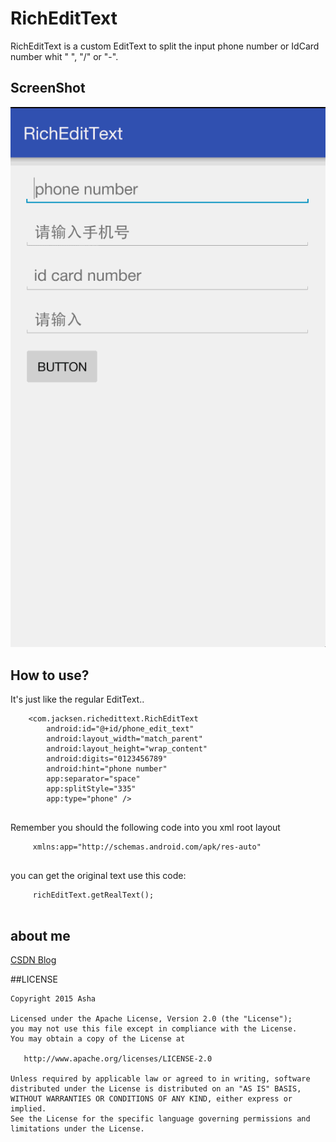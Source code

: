 # RichEditText

RichEditText is a custom EditText to split the input phone number or IdCard number whit " ", "/" or "-".

## ScreenShot

![screenshot](https://github.com/crazy1235/RichEditText/blob/master/screenshot/screenshot.gif)

    
## How to use?


It's just like the regular EditText..    
    
    
```
    <com.jacksen.richedittext.RichEditText
        android:id="@+id/phone_edit_text"
        android:layout_width="match_parent"
        android:layout_height="wrap_content"
        android:digits="0123456789"
        android:hint="phone number"
        app:separator="space"
        app:splitStyle="335"
        app:type="phone" />
       
```

Remember you should the following code into you xml root layout 
     
```
     xmlns:app="http://schemas.android.com/apk/res-auto"
     
```


you can get the original text use this code:
     
```
     richEditText.getRealText();
        
```

     
## about me


[CSDN Blog](http://blog.csdn.net/crazy1235)

##LICENSE
```
Copyright 2015 Asha

Licensed under the Apache License, Version 2.0 (the "License");
you may not use this file except in compliance with the License.
You may obtain a copy of the License at

   http://www.apache.org/licenses/LICENSE-2.0

Unless required by applicable law or agreed to in writing, software
distributed under the License is distributed on an "AS IS" BASIS,
WITHOUT WARRANTIES OR CONDITIONS OF ANY KIND, either express or implied.
See the License for the specific language governing permissions and
limitations under the License.
```
